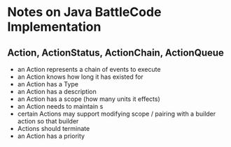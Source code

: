 # Notes on Java BattleCode Implementation

## Action, ActionStatus, ActionChain, ActionQueue
- an Action represents a chain of events to execute
- an Action knows how long it has existed for
- an Action has a Type
- an Action has a description
- an Action has a scope (how many units it effects)
- an Action needs to maintain s
- certain Actions may support modifying scope / pairing with a builder action
 so that builder 
- Actions should terminate
- an Action has a priority